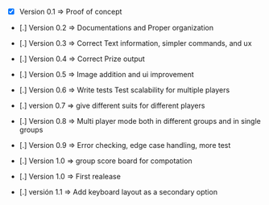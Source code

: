 - [x] Version 0.1 => Proof of concept
- [.] Version 0.2 => Documentations and Proper organization
- [.] Version 0.3 => Correct Text information, simpler commands, and ux
- [.] Version 0.4 => Correct Prize output
- [.] Version 0.5 => Image addition and ui improvement

- [.] Version 0.6 => Write tests
		            Test scalability for multiple players
- [.] version  0.7 => give different suits for different players
- [.] Version 0.8 => Multi player mode both in  different groups and in single groups
- [.] Version 0.9 => Error checking, edge case handling, more test
- [.] Version 1.0 => group score board for compotation

- [.] Version 1.0 => First realease
- [.] versión 1.1 => Add keyboard layout as a secondary option
